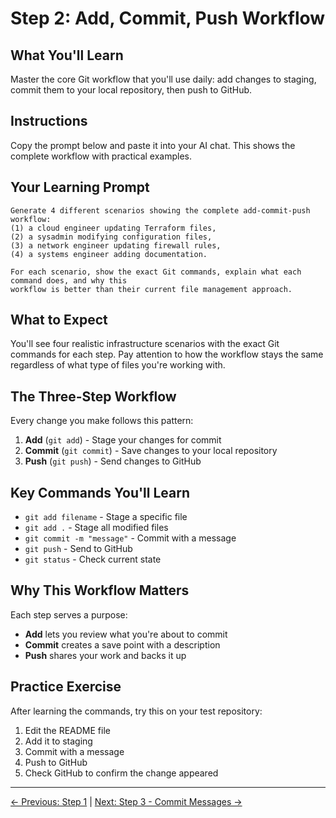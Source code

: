 # Step 2: Add, Commit, Push Workflow

## What You'll Learn
Master the core Git workflow that you'll use daily: add changes to staging, commit them to your local repository, then push to GitHub.

## Instructions
Copy the prompt below and paste it into your AI chat. This shows the complete workflow with practical examples.

## Your Learning Prompt

```
Generate 4 different scenarios showing the complete add-commit-push workflow: 
(1) a cloud engineer updating Terraform files, 
(2) a sysadmin modifying configuration files, 
(3) a network engineer updating firewall rules, 
(4) a systems engineer adding documentation. 

For each scenario, show the exact Git commands, explain what each command does, and why this 
workflow is better than their current file management approach.
```

## What to Expect
You'll see four realistic infrastructure scenarios with the exact Git commands for each step. Pay attention to how the workflow stays the same regardless of what type of files you're working with.

## The Three-Step Workflow
Every change you make follows this pattern:

1. **Add** (`git add`) - Stage your changes for commit
2. **Commit** (`git commit`) - Save changes to your local repository
3. **Push** (`git push`) - Send changes to GitHub

## Key Commands You'll Learn
- `git add filename` - Stage a specific file
- `git add .` - Stage all modified files
- `git commit -m "message"` - Commit with a message
- `git push` - Send to GitHub
- `git status` - Check current state

## Why This Workflow Matters
Each step serves a purpose:
- **Add** lets you review what you're about to commit
- **Commit** creates a save point with a description
- **Push** shares your work and backs it up

## Practice Exercise
After learning the commands, try this on your test repository:
1. Edit the README file
2. Add it to staging
3. Commit with a message
4. Push to GitHub
5. Check GitHub to confirm the change appeared

---
[← Previous: Step 1](./step-1-understanding-staging.md) | [Next: Step 3 - Commit Messages →](./step-3-commit-messages.md)
